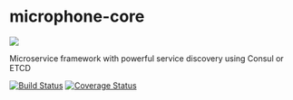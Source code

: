 # microphone-core
![](https://avatars3.githubusercontent.com/u/16361502?v=3&s=200)  

Microservice framework with powerful service discovery using Consul or ETCD

[![Build Status](https://travis-ci.org/microphonejs/microphone-core.svg?branch=master)](https://travis-ci.org/microphonejs/microphone-core) [![Coverage Status](https://coveralls.io/repos/github/microphonejs/microphone-core/badge.svg?branch=master)](https://coveralls.io/github/microphonejs/microphone-core?branch=master)
